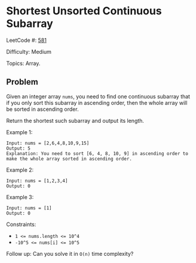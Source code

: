 # Shortest Unsorted Continuous Subarray

LeetCode #: [581](https://leetcode.com/problems/shortest-unsorted-continuous-subarray/)

Difficulty: Medium

Topics: Array.

## Problem

Given an integer array `nums`, you need to find one continuous subarray that if you only sort this subarray in ascending order, then the whole array will be sorted in ascending order.

Return the shortest such subarray and output its length.

Example 1:

```text
Input: nums = [2,6,4,8,10,9,15]
Output: 5
Explanation: You need to sort [6, 4, 8, 10, 9] in ascending order to make the whole array sorted in ascending order.
```

Example 2:

```text
Input: nums = [1,2,3,4]
Output: 0
```

Example 3:

```text
Input: nums = [1]
Output: 0
```

Constraints:

- `1 <= nums.length <= 10^4`
- `-10^5 <= nums[i] <= 10^5`
 
Follow up: Can you solve it in `O(n)` time complexity?
